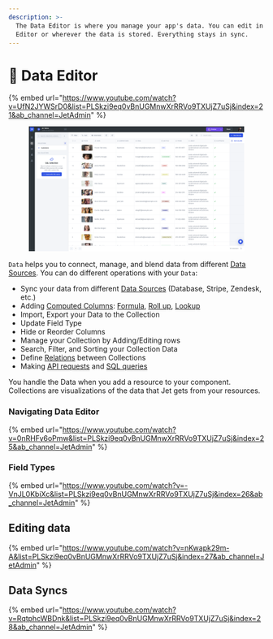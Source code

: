 ```yaml
---
description: >-
  The Data Editor is where you manage your app's data. You can edit in the Data
  Editor or wherever the data is stored. Everything stays in sync.
---
```


# 🧮 Data Editor

{% embed url="https://www.youtube.com/watch?v=UfN2JYWSrD0&list=PLSkzi9eq0vBnUGMnwXrRRVo9TXUjZ7uSj&index=21&ab_channel=JetAdmin" %}

<figure><img src="../../.gitbook/assets/image (3) (4) (1).png" alt=""><figcaption></figcaption></figure>

`Data` helps you to connect, manage, and blend data from different [Data Sources](../integrations/). You can do different operations with your `Data`:

* Sync your data from different [Data Sources](../integrations/) (Database, Stripe, Zendesk, etc.)
* Adding [Computed Columns](computed-columns/): [Formula](../formulas.md), [Roll up](computed-columns/rollup-column.md), [Lookup](computed-columns/lookup-column.md)
* Import, Export your Data to the Collection
* Update Field Type
* Hide or Reorder Columns
* Manage your Collection by Adding/Editing rows
* Search, Filter, and Sorting your Collection Data
* Define [Relations](../computed-columns/relations.md) between Collections
* Making [API requests](make-an-http-request/) and [SQL queries](make-a-sql-query.md)

You handle the Data when you add a resource to your component. Collections are visualizations of the data that Jet gets from your resources.

### Navigating Data Editor

{% embed url="https://www.youtube.com/watch?v=0nRHFy6oPmw&list=PLSkzi9eq0vBnUGMnwXrRRVo9TXUjZ7uSj&index=25&ab_channel=JetAdmin" %}

### Field Types

{% embed url="https://www.youtube.com/watch?v=-VnJL0KbiXc&list=PLSkzi9eq0vBnUGMnwXrRRVo9TXUjZ7uSj&index=26&ab_channel=JetAdmin" %}

## Editing data

{% embed url="https://www.youtube.com/watch?v=nKwapk29m-A&list=PLSkzi9eq0vBnUGMnwXrRRVo9TXUjZ7uSj&index=27&ab_channel=JetAdmin" %}

## Data Syncs

{% embed url="https://www.youtube.com/watch?v=RqtphcWBDnk&list=PLSkzi9eq0vBnUGMnwXrRRVo9TXUjZ7uSj&index=28&ab_channel=JetAdmin" %}
